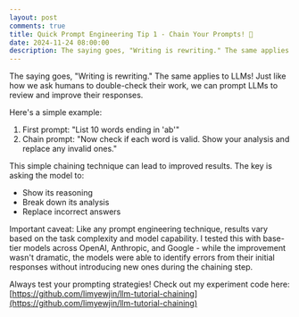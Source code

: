 ```yaml
---
layout: post
comments: true
title: Quick Prompt Engineering Tip 1 - Chain Your Prompts! 🔄
date: 2024-11-24 08:00:00
description: The saying goes, "Writing is rewriting." The same applies to LLMs!
---
```

The saying goes, "Writing is rewriting." The same applies to LLMs! Just like how we ask humans to double-check their work, we can prompt LLMs to review and improve their responses.

Here's a simple example:
1. First prompt: "List 10 words ending in 'ab'"
2. Chain prompt: "Now check if each word is valid. Show your analysis and replace any invalid ones."

This simple chaining technique can lead to improved results. The key is asking the model to:
- Show its reasoning
- Break down its analysis
- Replace incorrect answers

Important caveat: Like any prompt engineering technique, results vary based on the task complexity and model capability. I tested this with base-tier models across OpenAI, Anthropic, and Google - while the improvement wasn't dramatic, the models were able to identify errors from their initial responses without introducing new ones during the chaining step.

Always test your prompting strategies! Check out my experiment code here: [https://github.com/limyewjin/llm-tutorial-chaining](https://github.com/limyewjin/llm-tutorial-chaining)
